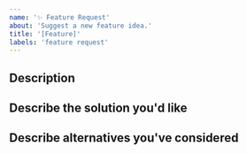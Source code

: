 ```yaml
---
name: '✨ Feature Request'
about: 'Suggest a new feature idea.'
title: '[Feature]'
labels: 'feature request'
---
```


<!-- Please make sure your issue has not already been fixed. -->

## Description

<!-- A clear and concise description of the problem or missing capability... -->

## Describe the solution you'd like

<!-- If you have a solution in mind, please describe it. -->

## Describe alternatives you've considered

<!-- Have you considered any alternative solutions or workarounds? -->

